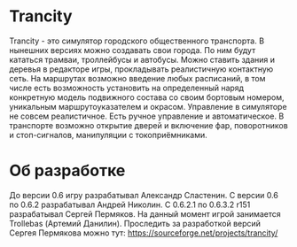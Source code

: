 # Trancity
Trancity - это симулятор городского общественного транспорта. В нынешних версиях можно создавать свои города. По ним будут кататься трамваи, троллейбусы и автобусы. Можно ставить здания и деревья в редакторе игры, прокладывать реалистичную контактную сеть. На маршрутах возможно введение любых расписаний, в том числе есть возможность установить на определенный наряд конкретную модель подвижного состава со своим бортовым номером, уникальным маршрутоуказателем и окрасом. Управление в симуляторе не совсем реалистичное. Есть ручное управление и автоматическое. В транспорте возможно открытие дверей и включение фар, поворотников и стоп-сигналов, манипуляции с токоприёмниками.
# Об разработке
До версии 0.6 игру разрабатывал Александр Сластенин. С версии 0.6 по 0.6.2 разрабатывал Андрей Николин. С 0.6.2.1 по 0.6.3.2 r151 разрабатывал Сергей Пермяков. На данный момент игрой занимается Trollebas (Артемий Данилин).
Проследить за разработкой версий Сергея Пермякова можно тут: https://sourceforge.net/projects/trancity/
